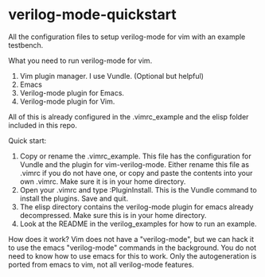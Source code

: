 # verilog-mode-quickstart

All the configuration files to setup verilog-mode for vim with an example testbench.

What you need to run verilog-mode for vim. 
  1. Vim plugin manager. I use Vundle. (Optional but helpful)
  2. Emacs
  3. Verilog-mode plugin for Emacs.
  4. Verilog-mode plugin for Vim.

All of this is already configured in the .vimrc_example and the elisp folder included in this repo.

Quick start:

  1. Copy or rename the .vimrc_example. This file has the configuration for Vundle and the plugin for vim-verilog-mode. Either rename this file as .vimrc if you do not have one, or copy and paste the contents into your own .vimrc. Make sure it is in your home directory.
  2. Open your .vimrc and type :PluginInstall. This is the Vundle command to install the plugins. Save and quit.
  3. The elisp directory contains the verilog-mode plugin for emacs already decompressed. Make sure this is in your home directory.
  4. Look at the README in the verilog_examples for how to run an example.

How does it work?
Vim does not have a "verilog-mode", but we can hack it to use the emacs "verilog-mode" commands in the background. You do not need to know how to use emacs for this to work. Only the autogeneration is ported from emacs to vim, not all verilog-mode features.









